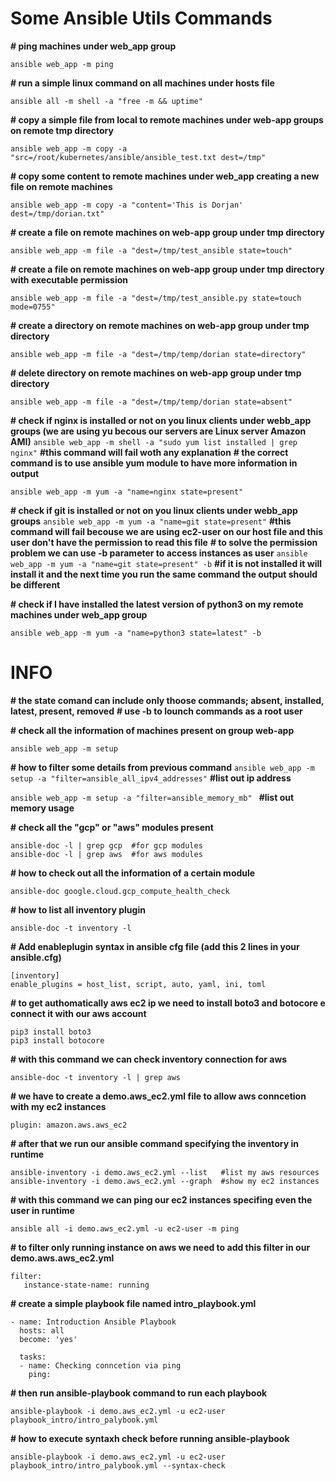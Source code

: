 # Some Ansible Utils Commands
**# ping machines under web_app group**

    ansible web_app -m ping

**# run a simple linux command on all machines under hosts file**

    ansible all -m shell -a "free -m && uptime"

**# copy a simple file from local to remote machines under web-app groups on remote tmp directory**

    ansible web_app -m copy -a "src=/root/kubernetes/ansible/ansible_test.txt dest=/tmp"

**# copy some content to remote machines under web_app creating a new file on remote machines**

    ansible web_app -m copy -a "content='This is Dorjan' dest=/tmp/dorian.txt"

**# create a file on remote machines on web-app group under tmp directory**

    ansible web_app -m file -a "dest=/tmp/test_ansible state=touch"

**# create a file on remote machines on web-app group under tmp directory with executable permission**

    ansible web_app -m file -a "dest=/tmp/test_ansible.py state=touch mode=0755"

**# create a directory on remote machines on web-app group under tmp directory**

    ansible web_app -m file -a "dest=/tmp/temp/dorian state=directory"

**# delete directory on remote machines on web-app group under tmp directory**

    ansible web_app -m file -a "dest=/tmp/temp/dorian state=absent"

**# check if nginx is installed or not on you linux clients under webb_app groups (we are using yu becous our servers are Linux server Amazon AMI)**
`ansible web_app -m shell -a "sudo yum list installed | grep nginx"` **#this command will fail woth any explanation**
**# the correct command is to use ansible yum module to have more information in output**

    ansible web_app -m yum -a "name=nginx state=present"

**# check if git is installed or not on you linux clients under webb_app groups**
`ansible web_app -m yum -a "name=git state=present"` **#this command will fail becouse we are using ec2-user on our host file and this user don't have the permission to read this file**
**# to solve the permission problem we can use -b parameter to access instances as user**
`ansible web_app -m yum -a "name=git state=present" -b` **#if it is not installed it will install it and the next time you run the same command the output should be different**

**# check if I have installed the latest version of python3 on my remote machines under web_app group**

    ansible web_app -m yum -a "name=python3 state=latest" -b

# INFO
**# the state comand can include only thoose commands; absent, installed, latest, present, removed** 
**# use -b to lounch commands as a root user**

**# check all the information of machines present on group web-app**

    ansible web_app -m setup

**# how to filter some details from previous command**
`ansible web_app -m setup -a "filter=ansible_all_ipv4_addresses"`  **#list out ip address**

   `ansible web_app -m setup -a "filter=ansible_memory_mb" ` **#list out memory usage**

**# check all the "gcp" or "aws" modules present**

    ansible-doc -l | grep gcp  #for gcp modules
    ansible-doc -l | grep aws  #for aws modules

**# how to check out all the information of a certain module**

    ansible-doc google.cloud.gcp_compute_health_check

**# how to list all inventory plugin**

    ansible-doc -t inventory -l

**# Add enableplugin syntax in ansible cfg file (add this 2 lines in your ansible.cfg)**

    [inventory]
    enable_plugins = host_list, script, auto, yaml, ini, toml

**# to get authomatically aws ec2 ip we need to install boto3 and botocore e connect it with our aws account**

    pip3 install boto3
    pip3 install botocore

**# with this command we can check inventory connection for aws**

    ansible-doc -t inventory -l | grep aws

**# we have to create a demo.aws_ec2.yml file to allow aws conncetion with my ec2 instances**

    plugin: amazon.aws.aws_ec2

**# after that we run our ansible command specifying the inventory in runtime**

    ansible-inventory -i demo.aws_ec2.yml --list   #list my aws resources
    ansible-inventory -i demo.aws_ec2.yml --graph  #show my ec2 instances

**# with this command we can ping our ec2 instances specifing even the user in runtime**

    ansible all -i demo.aws_ec2.yml -u ec2-user -m ping

**# to filter only running instance on aws we need to add this filter in our demo.aws.aws_ec2.yml**

    filter:
       instance-state-name: running

**# create a simple playbook file named intro_playbook.yml**

    - name: Introduction Ansible Playbook
      hosts: all
      become: 'yes'
    
      tasks:
      - name: Checking conncetion via ping
        ping:


**# then run ansible-playbook command to run each playbook**

    ansible-playbook -i demo.aws_ec2.yml -u ec2-user playbook_intro/intro_palybook.yml

**# how to execute syntaxh check before running ansible-playbook**

    ansible-playbook -i demo.aws_ec2.yml -u ec2-user playbook_intro/intro_palybook.yml --syntax-check


